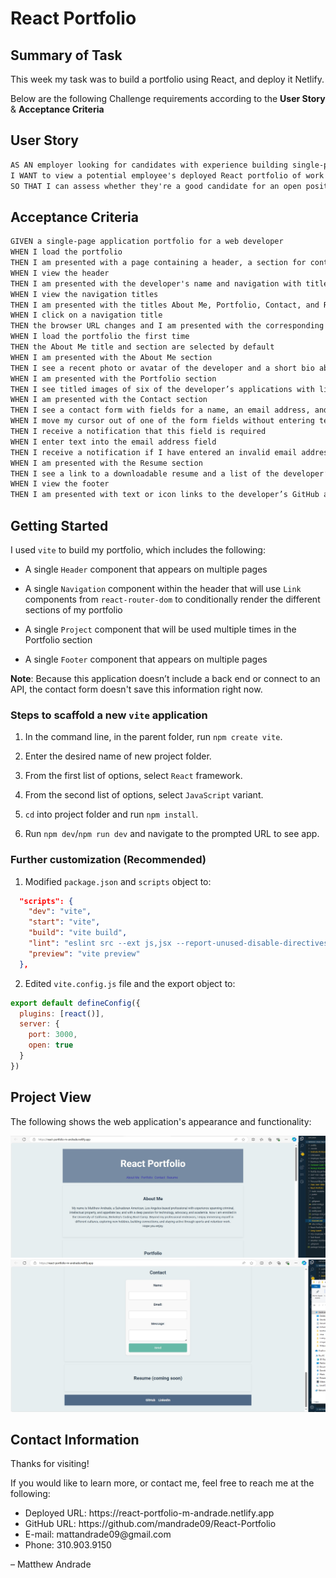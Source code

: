 # React Portfolio


## Summary of Task

This week my task was to build a portfolio using React, and deploy it Netlify. 


Below are the following Challenge requirements according to the 
**User Story** & **Acceptance Criteria**


## User Story

```md
AS AN employer looking for candidates with experience building single-page applications
I WANT to view a potential employee's deployed React portfolio of work samples
SO THAT I can assess whether they're a good candidate for an open position
```

## Acceptance Criteria

```md
GIVEN a single-page application portfolio for a web developer
WHEN I load the portfolio
THEN I am presented with a page containing a header, a section for content, and a footer
WHEN I view the header
THEN I am presented with the developer's name and navigation with titles corresponding to different sections of the portfolio
WHEN I view the navigation titles
THEN I am presented with the titles About Me, Portfolio, Contact, and Resume, and the title corresponding to the current section is highlighted
WHEN I click on a navigation title
THEN the browser URL changes and I am presented with the corresponding section below the navigation and that title is highlighted
WHEN I load the portfolio the first time
THEN the About Me title and section are selected by default
WHEN I am presented with the About Me section
THEN I see a recent photo or avatar of the developer and a short bio about them
WHEN I am presented with the Portfolio section
THEN I see titled images of six of the developer’s applications with links to both the deployed applications and the corresponding GitHub repositories
WHEN I am presented with the Contact section
THEN I see a contact form with fields for a name, an email address, and a message
WHEN I move my cursor out of one of the form fields without entering text
THEN I receive a notification that this field is required
WHEN I enter text into the email address field
THEN I receive a notification if I have entered an invalid email address
WHEN I am presented with the Resume section
THEN I see a link to a downloadable resume and a list of the developer’s proficiencies
WHEN I view the footer
THEN I am presented with text or icon links to the developer’s GitHub and LinkedIn profiles, and their profile on a third platform (Stack Overflow, Twitter)
```

## Getting Started

I used `vite` to build my portfolio, which includes the following:

* A single `Header` component that appears on multiple pages

* A single `Navigation` component within the header that will use `Link` components from `react-router-dom` to conditionally render the different sections of my portfolio

* A single `Project` component that will be used multiple times in the Portfolio section

* A single `Footer` component that appears on multiple pages

**Note**: Because this application doesn’t include a back end or connect to an API, the contact form doesn't save this information right now. 

### Steps to scaffold a new `vite` application

1. In the command line, in the parent folder, run `npm create vite`.

2. Enter the desired name of new project folder.

3. From the first list of options, select `React` framework.

4. From the second list of options, select `JavaScript` variant.

5. `cd` into project folder and run `npm install`.

6. Run `npm dev`/`npm run dev` and navigate to the prompted URL to see app.

### Further customization (Recommended)

1.  Modified `package.json` and `scripts` object to:

```json
  "scripts": {
    "dev": "vite",
    "start": "vite",
    "build": "vite build",
    "lint": "eslint src --ext js,jsx --report-unused-disable-directives --max-warnings 0",
    "preview": "vite preview"
  },
```

2. Edited `vite.config.js` file and the export object to:

```js
export default defineConfig({
  plugins: [react()],
  server: {
    port: 3000,
    open: true
  }
})
```


## Project View
The following shows the web application's appearance and functionality:

![React Portfolio 1](<assets/images/React Portfolio 1.jpg>)
![React Portfolio 1](<assets/images/React Portfolio 2.jpg>)

## Contact Information
Thanks for visiting!

If you would like to learn more, or contact me, feel free to reach me at the following:

<ul>
    <li>Deployed URL: https://react-portfolio-m-andrade.netlify.app </li>
    <li>GitHub URL: https://github.com/mandrade09/React-Portfolio </li>
    <li>E-mail: mattandrade09@gmail.com </li>
    <li>Phone: 310.903.9150</li>
</ul>

<p>
<footer> &ndash; Matthew Andrade</footer>
</p>